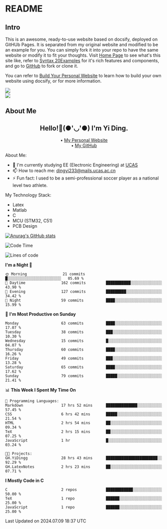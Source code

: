 <!-- 
/*  
 * Copyright (c) 2024 YiDing, all rights reserved. 
 *  
 * This is an example file of the site. You can freely copy,
 * fork, clone and download the file to your local machine.
 * But attention to replace it by your own file before you
 * deploying the site.
 */
-->

# README

## Intro

This is an awesome, ready-to-use website based on docsify, deployed on GitHUb Pages. It is separated from my original website and modified to be an example for you. You can simply fork it into your repo to have the same website or modify it to fit your thoughts. Visit [Home Page](https://yidingg.github.io/WebsiteExample/#/HOMEPAGE) to see what's this site like, refer to [Syntax 20Examples](https://yidingg.github.io/WebsiteExample/#/Blogs/SiteFeatures/Syntax%20Examples) for it's rich features and components, and go to [GitHub](https://github.com/YiDingg/WebsiteExample) to fork or clone it. 

You can refer to [Build Your Personal Website](https://yidingg.github.io/YiDingg/#/Blogs/Mixed/BuildYourSite) to learn how to build your own website using docsify, or for more information.

<div class="center"><img src="https://imagebank-0.oss-cn-beijing.aliyuncs.com/VS-PicGo/2024-07-10-12-46-00_HOMEPAGE.jpg"/></div>
<div class="center"><img src="https://imagebank-0.oss-cn-beijing.aliyuncs.com/VS-PicGo/2024-07-10-12-46-55_HOMEPAGE.jpg"/></div>

## About Me

<h2 style="text-align:center;"> Hello!👋(●'◡'●) I'm Yi Ding.</h2>

<div style="text-align:center;">
  • <a href="https://yidingg.github.io/YiDingg">My Personal Website</a><br>
  • <a href="https://github.com/YiDingg">My GitHub</a>
</div>

About Me:
- 🔭 I'm currently studying EE (Electronic Engineering) at [UCAS](https://www.ucas.ac.cn/)
- 📫 How to reach me: dingyi233@mails.ucas.ac.cn
- ⚡ Fun fact: I used to be a semi-professional soccer player as a national level two athlete.

My Technology Stack:
- Latex
- Matlab
- C
- MCU (STM32, C51)
- PCB Design

[![Anurag's GitHub stats](https://github-readme-stats.vercel.app/api?username=YiDingg)](https://github.com/anuraghazra/github-readme-stats)

<!--START_SECTION:waka-->
![Code Time](http://img.shields.io/badge/Code%20Time-145%20hrs%2052%20mins-blue)

![Lines of code](https://img.shields.io/badge/From%20Hello%20World%20I%27ve%20Written-447.4%20thousand%20lines%20of%20code-blue)

**I'm a Night 🦉** 

```text
🌞 Morning                21 commits          █░░░░░░░░░░░░░░░░░░░░░░░░   05.69 % 
🌆 Daytime                162 commits         ███████████░░░░░░░░░░░░░░   43.90 % 
🌃 Evening                127 commits         █████████░░░░░░░░░░░░░░░░   34.42 % 
🌙 Night                  59 commits          ████░░░░░░░░░░░░░░░░░░░░░   15.99 % 
```
📅 **I'm Most Productive on Sunday** 

```text
Monday                   63 commits          ████░░░░░░░░░░░░░░░░░░░░░   17.07 % 
Tuesday                  38 commits          ███░░░░░░░░░░░░░░░░░░░░░░   10.30 % 
Wednesday                15 commits          █░░░░░░░░░░░░░░░░░░░░░░░░   04.07 % 
Thursday                 60 commits          ████░░░░░░░░░░░░░░░░░░░░░   16.26 % 
Friday                   49 commits          ███░░░░░░░░░░░░░░░░░░░░░░   13.28 % 
Saturday                 65 commits          ████░░░░░░░░░░░░░░░░░░░░░   17.62 % 
Sunday                   79 commits          █████░░░░░░░░░░░░░░░░░░░░   21.41 % 
```


📊 **This Week I Spent My Time On** 

```text
💬 Programming Languages: 
Markdown                 17 hrs 52 mins      ██████████████░░░░░░░░░░░   57.45 % 
CSS                      6 hrs 42 mins       █████░░░░░░░░░░░░░░░░░░░░   21.54 % 
HTML                     2 hrs 54 mins       ██░░░░░░░░░░░░░░░░░░░░░░░   09.34 % 
TeX                      2 hrs 15 mins       ██░░░░░░░░░░░░░░░░░░░░░░░   07.25 % 
JavaScript               1 hr                █░░░░░░░░░░░░░░░░░░░░░░░░   03.24 % 

🐱‍💻 Projects: 
GH.YiDingg               28 hrs 43 mins      ███████████████████████░░   92.29 % 
GH.LatexNotes            2 hrs 23 mins       ██░░░░░░░░░░░░░░░░░░░░░░░   07.71 % 
```

**I Mostly Code in C** 

```text
C                        2 repos             ████████████░░░░░░░░░░░░░   50.00 % 
TeX                      1 repo              ██████░░░░░░░░░░░░░░░░░░░   25.00 % 
JavaScript               1 repo              ██████░░░░░░░░░░░░░░░░░░░   25.00 % 
```




 Last Updated on 2024.07.09 18:37 UTC
<!--END_SECTION:waka-->
